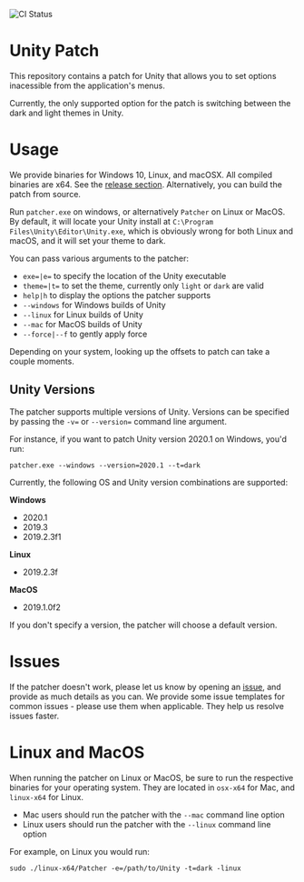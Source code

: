 ![CI Status](https://github.com/aevitas/unity-patch/workflows/CI/badge.svg)

Unity Patch
===========

This repository contains a patch for Unity that allows you to set options inacessible from the application's menus.

Currently, the only supported option for the patch is switching between the dark and light themes in Unity.

Usage
=====

We provide binaries for Windows 10, Linux, and macOSX. All compiled binaries are x64. See the [release section](https://github.com/aevitas/unity-patch/releases). Alternatively, you can build the patch from source.

Run `patcher.exe` on windows, or alternatively `Patcher` on Linux or MacOS. By default, it will locate your Unity install at `C:\Program Files\Unity\Editor\Unity.exe`, which is obviously wrong for both Linux and macOS, and it will set your theme to dark.

You can pass various arguments to the patcher:

* `exe=|e=` to specify the location of the Unity executable
* `theme=|t=` to set the theme, currently only `light` or `dark` are valid
* `help|h` to display the options the patcher supports
* `--windows` for Windows builds of Unity
* `--linux` for Linux builds of Unity
* `--mac` for MacOS builds of Unity
* `--force|--f` to gently apply force

Depending on your system, looking up the offsets to patch can take a couple moments.

Unity Versions
--------------

The patcher supports multiple versions of Unity. Versions can be specified by passing the `-v=` or `--version=` command line argument.

For instance, if you want to patch Unity version 2020.1 on Windows, you'd run:

```
patcher.exe --windows --version=2020.1 --t=dark
```

Currently, the following OS and Unity version combinations are supported:

**Windows**
* 2020.1
* 2019.3
* 2019.2.3f1

**Linux**
* 2019.2.3f

**MacOS**
* 2019.1.0f2

If you don't specify a version, the patcher will choose a default version.

Issues
======

If the patcher doesn't work, please let us know by opening an [issue](https://github.com/aevitas/unity-patch/issues), and provide as much details as you can. We provide some issue templates for common issues - please use them when applicable. They help us resolve issues faster.

Linux and MacOS
===============

When running the patcher on Linux or MacOS, be sure to run the respective binaries for your operating system. They are located in `osx-x64` for Mac, and `linux-x64` for Linux.

* Mac users should run the patcher with the `--mac` command line option
* Linux users should run the patcher with the `--linux` command line option

For example, on Linux you would run:

`sudo ./linux-x64/Patcher -e=/path/to/Unity -t=dark -linux`
